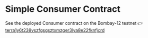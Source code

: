 # Simple Consumer Contract

See the deployed Consumer contract on the Bombay-12 testnet 👉 [terra1y6t238vszfgsgsztxmzger3lya8e22fknfjcrd](https://finder.terra.money/testnet/address/terra1y6t238vszfgsgsztxmzger3lya8e22fknfjcrd)
